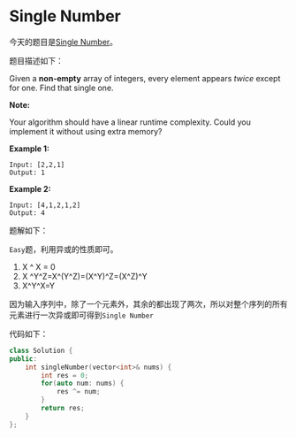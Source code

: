 # Single Number 

今天的题目是[Single Number](<https://leetcode.com/problems/single-number/> )。

题目描述如下：

Given a **non-empty** array of integers, every element appears *twice* except for one. Find that single one.

**Note:**

Your algorithm should have a linear runtime complexity. Could you implement it without using extra memory?

**Example 1:**

```
Input: [2,2,1]
Output: 1
```

**Example 2:**

```
Input: [4,1,2,1,2]
Output: 4
```

题解如下：

`Easy`题，利用异或的性质即可。

1. X ^ X = 0
2. X ^Y^Z=X^(Y^Z)=(X^Y)^Z=(X^Z)^Y
3. X^Y^X=Y

因为输入序列中，除了一个元素外，其余的都出现了两次，所以对整个序列的所有元素进行一次异或即可得到`Single Number`

代码如下：

```c++
class Solution {
public:
    int singleNumber(vector<int>& nums) {
        int res = 0;
        for(auto num: nums) {
            res ^= num;
        }
        return res;
    }
};
```